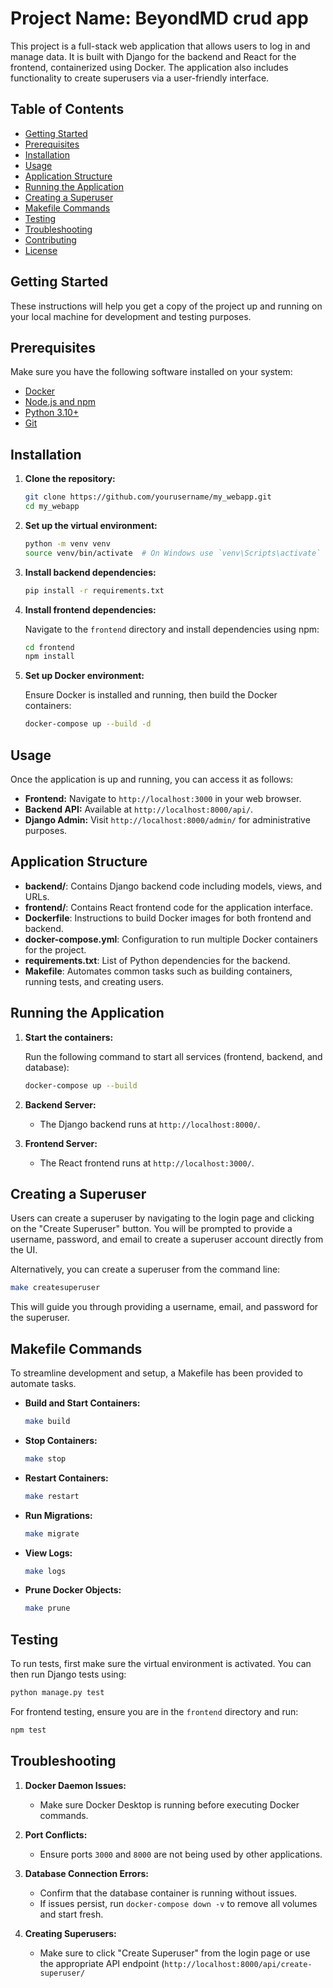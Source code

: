# Project Name: BeyondMD crud app

This project is a full-stack web application that allows users to log in and manage data. It is built with Django for the backend and React for the frontend, containerized using Docker. The application also includes functionality to create superusers via a user-friendly interface.

## Table of Contents

- [Getting Started](#getting-started)
- [Prerequisites](#prerequisites)
- [Installation](#installation)
- [Usage](#usage)
- [Application Structure](#application-structure)
- [Running the Application](#running-the-application)
- [Creating a Superuser](#creating-a-superuser)
- [Makefile Commands](#makefile-commands)
- [Testing](#testing)
- [Troubleshooting](#troubleshooting)
- [Contributing](#contributing)
- [License](#license)

## Getting Started

These instructions will help you get a copy of the project up and running on your local machine for development and testing purposes.

## Prerequisites

Make sure you have the following software installed on your system:

- [Docker](https://www.docker.com/)
- [Node.js and npm](https://nodejs.org/en/)
- [Python 3.10+](https://www.python.org/downloads/)
- [Git](https://git-scm.com/)

## Installation

1. **Clone the repository:**

   ```sh
   git clone https://github.com/yourusername/my_webapp.git
   cd my_webapp
   ```

2. **Set up the virtual environment:**

   ```sh
   python -m venv venv
   source venv/bin/activate  # On Windows use `venv\Scripts\activate`
   ```

3. **Install backend dependencies:**

   ```sh
   pip install -r requirements.txt
   ```

4. **Install frontend dependencies:**

   Navigate to the `frontend` directory and install dependencies using npm:

   ```sh
   cd frontend
   npm install
   ```

5. **Set up Docker environment:**

   Ensure Docker is installed and running, then build the Docker containers:

   ```sh
   docker-compose up --build -d
   ```

## Usage

Once the application is up and running, you can access it as follows:

- **Frontend:** Navigate to `http://localhost:3000` in your web browser.
- **Backend API:** Available at `http://localhost:8000/api/`.
- **Django Admin:** Visit `http://localhost:8000/admin/` for administrative purposes.

## Application Structure

- **backend/**: Contains Django backend code including models, views, and URLs.
- **frontend/**: Contains React frontend code for the application interface.
- **Dockerfile**: Instructions to build Docker images for both frontend and backend.
- **docker-compose.yml**: Configuration to run multiple Docker containers for the project.
- **requirements.txt**: List of Python dependencies for the backend.
- **Makefile**: Automates common tasks such as building containers, running tests, and creating users.

## Running the Application

1. **Start the containers:**

   Run the following command to start all services (frontend, backend, and database):

   ```sh
   docker-compose up --build
   ```

2. **Backend Server:**

   - The Django backend runs at `http://localhost:8000/`.

3. **Frontend Server:**

   - The React frontend runs at `http://localhost:3000/`.

## Creating a Superuser

Users can create a superuser by navigating to the login page and clicking on the "Create Superuser" button. You will be prompted to provide a username, password, and email to create a superuser account directly from the UI.

Alternatively, you can create a superuser from the command line:

```sh
make createsuperuser
```

This will guide you through providing a username, email, and password for the superuser.

## Makefile Commands

To streamline development and setup, a Makefile has been provided to automate tasks.

- **Build and Start Containers:**
  ```sh
  make build
  ```

- **Stop Containers:**
  ```sh
  make stop
  ```

- **Restart Containers:**
  ```sh
  make restart
  ```

- **Run Migrations:**
  ```sh
  make migrate
  ```

- **View Logs:**
  ```sh
  make logs
  ```

- **Prune Docker Objects:**
  ```sh
  make prune
  ```

## Testing

To run tests, first make sure the virtual environment is activated. You can then run Django tests using:

```sh
python manage.py test
```

For frontend testing, ensure you are in the `frontend` directory and run:

```sh
npm test
```

## Troubleshooting

1. **Docker Daemon Issues:**
   - Make sure Docker Desktop is running before executing Docker commands.

2. **Port Conflicts:**
   - Ensure ports `3000` and `8000` are not being used by other applications.

3. **Database Connection Errors:**
   - Confirm that the database container is running without issues.
   - If issues persist, run `docker-compose down -v` to remove all volumes and start fresh.

4. **Creating Superusers:**
   - Make sure to click "Create Superuser" from the login page or use the appropriate API endpoint (`http://localhost:8000/api/create-superuser/`